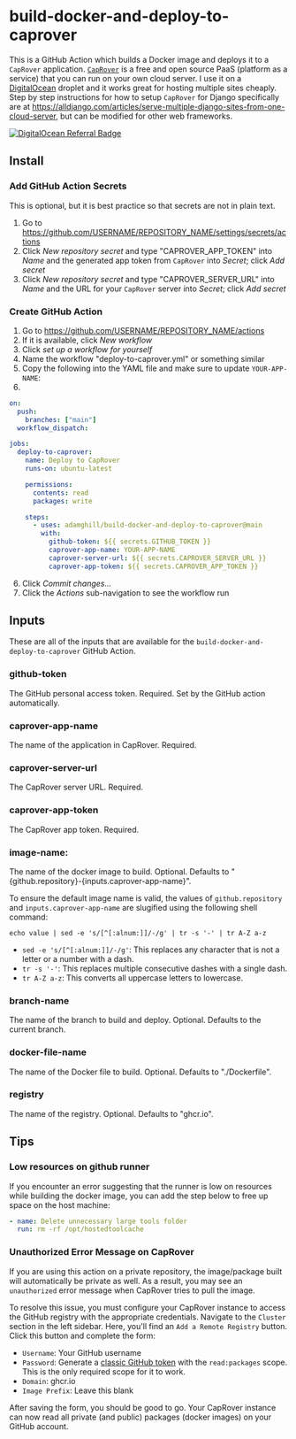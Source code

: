 # build-docker-and-deploy-to-caprover

This is a GitHub Action which builds a Docker image and deploys it to a `CapRover` application. [`CapRover`](https://caprover.com/) is a free and open source PaaS (platform as a service) that you can run on your own cloud server. I use it on a [DigitalOcean](https://m.do.co/c/617d629f56c0) droplet and it works great for hosting multiple sites cheaply. Step by step instructions for how to setup `CapRover` for Django specifically are at https://alldjango.com/articles/serve-multiple-django-sites-from-one-cloud-server, but can be modified for other web frameworks.

[![DigitalOcean Referral Badge](https://web-platforms.sfo2.digitaloceanspaces.com/WWW/Badge%203.svg)](https://www.digitalocean.com/?refcode=617d629f56c0&utm_campaign=Referral_Invite&utm_medium=Referral_Program&utm_source=badge)

## Install

### Add GitHub Action Secrets

This is optional, but it is best practice so that secrets are not in plain text.

1. Go to https://github.com/USERNAME/REPOSITORY_NAME/settings/secrets/actions
2. Click *New repository secret* and type "CAPROVER_APP_TOKEN" into *Name* and the generated app token from `CapRover` into *Secret*; click *Add secret*
3. Click *New repository secret* and type "CAPROVER_SERVER_URL" into *Name* and the URL for your `CapRover` server into *Secret*; click *Add secret*

### Create GitHub Action

1. Go to https://github.com/USERNAME/REPOSITORY_NAME/actions
2. If it is available, click *New workflow*
3. Click *set up a workflow for yourself*
4. Name the workflow "deploy-to-caprover.yml" or something similar
5. Copy the following into the YAML file and make sure to update `YOUR-APP-NAME`:
6. 
```yaml
on:
  push:
    branches: ["main"]
  workflow_dispatch:

jobs:
  deploy-to-caprover:
    name: Deploy to CapRover
    runs-on: ubuntu-latest

    permissions:
      contents: read
      packages: write

    steps:
      - uses: adamghill/build-docker-and-deploy-to-caprover@main
        with:
          github-token: ${{ secrets.GITHUB_TOKEN }}
          caprover-app-name: YOUR-APP-NAME
          caprover-server-url: ${{ secrets.CAPROVER_SERVER_URL }}
          caprover-app-token: ${{ secrets.CAPROVER_APP_TOKEN }}
```
6. Click *Commit changes...*
7. Click the *Actions* sub-navigation to see the workflow run

## Inputs

These are all of the inputs that are available for the `build-docker-and-deploy-to-caprover` GitHub Action.

### github-token

The GitHub personal access token. Required. Set by the GitHub action automatically.

### caprover-app-name

The name of the application in CapRover. Required.

### caprover-server-url

The CapRover server URL. Required.

### caprover-app-token

The CapRover app token. Required.

### image-name:

The name of the docker image to build. Optional. Defaults to "{github.repository}-{inputs.caprover-app-name}".

To ensure the default image name is valid, the values of `github.repository` and `inputs.caprover-app-name` are slugified using the following shell command:

```shell
echo value | sed -e 's/[^[:alnum:]]/-/g' | tr -s '-' | tr A-Z a-z
```

- `sed -e 's/[^[:alnum:]]/-/g'`: This replaces any character that is not a letter or a number with a dash.
- `tr -s '-'`: This replaces multiple consecutive dashes with a single dash.
- `tr A-Z a-z`: This converts all uppercase letters to lowercase.

### branch-name

The name of the branch to build and deploy. Optional. Defaults to the current branch.

### docker-file-name

The name of the Docker file to build. Optional. Defaults to "./Dockerfile".

### registry

The name of the registry. Optional. Defaults to "ghcr.io".

## Tips

### Low resources on github runner

If you encounter an error suggesting that the runner is low on resources while building the docker image, you can add the step below to free up space on the host machine:

```yaml
- name: Delete unnecessary large tools folder
  run: rm -rf /opt/hostedtoolcache
```

### Unauthorized Error Message on CapRover

If you are using this action on a private repository, the image/package built will automatically be private as well. As a result, you may see an `unauthorized` error message when CapRover tries to pull the image.

To resolve this issue, you must configure your CapRover instance to access the GitHub registry with the appropriate credentials. Navigate to the `Cluster` section in the left sidebar. Here, you'll find an `Add a Remote Registry` button. Click this button and complete the form:

- `Username`: Your GitHub username
- `Password`: Generate a [classic GitHub token](https://github.com/settings/tokens/new) with the `read:packages` scope. This is the only required scope for it to work.
- `Domain`: ghcr.io
- `Image Prefix`: Leave this blank 

After saving the form, you should be good to go. Your CapRover instance can now read all private (and public) packages (docker images) on your GitHub account.